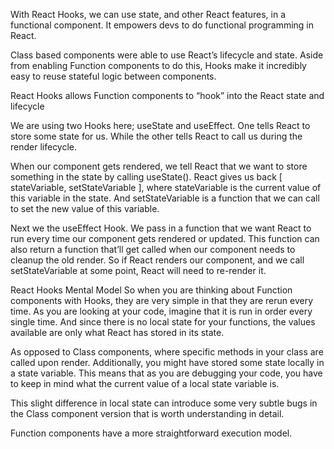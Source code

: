 With React Hooks, we can use state, and other React features, in a functional component. It empowers devs to do functional programming in React.

Class based components were able to use React’s lifecycle and state. Aside from enabling Function components to do this, Hooks make it incredibly easy to reuse stateful logic between components.

React Hooks allows Function components to “hook” into the React state and lifecycle

We are using two Hooks here; useState and useEffect. One tells React to store some state for us. While the other tells React to call us during the render lifecycle.

When our component gets rendered, we tell React that we want to store something in the state by calling useState(<VARIABLE>). React gives us back [ stateVariable, setStateVariable ], where stateVariable is the current value of this variable in the state. And setStateVariable is a function that we can call to set the new value of this variable.

Next we the useEffect Hook. We pass in a function that we want React to run every time our component gets rendered or updated. This function can also return a function that’ll get called when our component needs to cleanup the old render. So if React renders our component, and we call setStateVariable at some point, React will need to re-render it.

React Hooks Mental Model
So when you are thinking about Function components with Hooks, they are very simple in that they are rerun every time. As you are looking at your code, imagine that it is run in order every single time. And since there is no local state for your functions, the values available are only what React has stored in its state.

As opposed to Class components, where specific methods in your class are called upon render. Additionally, you might have stored some state locally in a state variable. This means that as you are debugging your code, you have to keep in mind what the current value of a local state variable is.

This slight difference in local state can introduce some very subtle bugs in the Class component version that is worth understanding in detail.

Function components have a more straightforward execution model.
